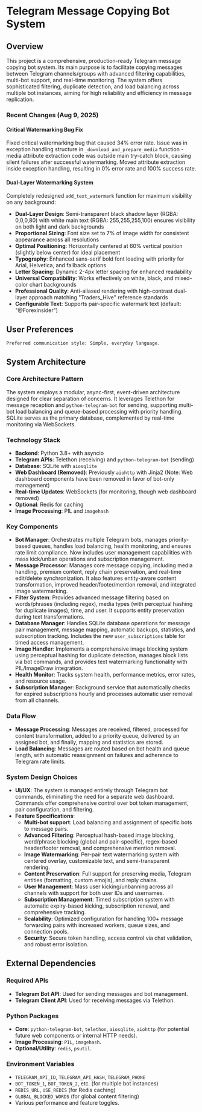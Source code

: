 # Telegram Message Copying Bot System

## Overview
This project is a comprehensive, production-ready Telegram message copying bot system. Its main purpose is to facilitate copying messages between Telegram channels/groups with advanced filtering capabilities, multi-bot support, and real-time monitoring. The system offers sophisticated filtering, duplicate detection, and load balancing across multiple bot instances, aiming for high reliability and efficiency in message replication.

### Recent Changes (Aug 9, 2025)

#### Critical Watermarking Bug Fix
Fixed critical watermarking bug that caused 34% error rate. Issue was in exception handling structure in `_download_and_prepare_media` function - media attribute extraction code was outside main try-catch block, causing silent failures after successful watermarking. Moved attribute extraction inside exception handling, resulting in 0% error rate and 100% success rate.

#### Dual-Layer Watermarking System
Completely redesigned `add_text_watermark` function for maximum visibility on any background:
- **Dual-Layer Design**: Semi-transparent black shadow layer (RGBA: 0,0,0,80) with white main text (RGBA: 255,255,255,100) ensures visibility on both light and dark backgrounds
- **Proportional Sizing**: Font size set to 7% of image width for consistent appearance across all resolutions
- **Optimal Positioning**: Horizontally centered at 60% vertical position (slightly below center) for ideal placement
- **Typography**: Enhanced sans-serif bold font loading with priority for Arial, Helvetica, and fallback options
- **Letter Spacing**: Dynamic 2-4px letter spacing for enhanced readability
- **Universal Compatibility**: Works effectively on white, black, and mixed-color chart backgrounds
- **Professional Quality**: Anti-aliased rendering with high-contrast dual-layer approach matching "Traders_Hive" reference standards
- **Configurable Text**: Supports pair-specific watermark text (default: "@Forexinsider")

## User Preferences
```
Preferred communication style: Simple, everyday language.
```

## System Architecture

### Core Architecture Pattern
The system employs a modular, async-first, event-driven architecture designed for clear separation of concerns. It leverages Telethon for message reception and `python-telegram-bot` for sending, supporting multi-bot load balancing and queue-based processing with priority handling. SQLite serves as the primary database, complemented by real-time monitoring via WebSockets.

### Technology Stack
- **Backend**: Python 3.8+ with asyncio
- **Telegram APIs**: Telethon (receiving) and `python-telegram-bot` (sending)
- **Database**: SQLite with `aiosqlite`
- **Web Dashboard (Removed)**: Previously `aiohttp` with Jinja2 (Note: Web dashboard components have been removed in favor of bot-only management)
- **Real-time Updates**: WebSockets (for monitoring, though web dashboard removed)
- **Optional**: Redis for caching
- **Image Processing**: PIL and `imagehash`

### Key Components
- **Bot Manager**: Orchestrates multiple Telegram bots, manages priority-based queues, handles load balancing, health monitoring, and ensures rate limit compliance. Now includes user management capabilities with mass kick/unban operations and subscription management.
- **Message Processor**: Manages core message copying, including media handling, premium content, reply chain preservation, and real-time edit/delete synchronization. It also features entity-aware content transformation, improved header/footer/mention removal, and integrated image watermarking.
- **Filter System**: Provides advanced message filtering based on words/phrases (including regex), media types (with perceptual hashing for duplicate images), time, and user. It supports entity preservation during text transformations.
- **Database Manager**: Handles SQLite database operations for message pair management, message mapping, automatic backups, statistics, and subscription tracking. Includes the new `user_subscriptions` table for timed access management.
- **Image Handler**: Implements a comprehensive image blocking system using perceptual hashing for duplicate detection, manages block lists via bot commands, and provides text watermarking functionality with PIL/ImageDraw integration.
- **Health Monitor**: Tracks system health, performance metrics, error rates, and resource usage.
- **Subscription Manager**: Background service that automatically checks for expired subscriptions hourly and processes automatic user removal from all channels.

### Data Flow
- **Message Processing**: Messages are received, filtered, processed for content transformation, added to a priority queue, delivered by an assigned bot, and finally, mapping and statistics are stored.
- **Load Balancing**: Messages are routed based on bot health and queue length, with automatic reassignment on failures and adherence to Telegram rate limits.

### System Design Choices
- **UI/UX**: The system is managed entirely through Telegram bot commands, eliminating the need for a separate web dashboard. Commands offer comprehensive control over bot token management, pair configuration, and filtering.
- **Feature Specifications**:
    - **Multi-bot support**: Load balancing and assignment of specific bots to message pairs.
    - **Advanced Filtering**: Perceptual hash-based image blocking, word/phrase blocking (global and pair-specific), regex-based header/footer removal, and comprehensive mention removal.
    - **Image Watermarking**: Per-pair text watermarking system with centered overlay, customizable text, and semi-transparent rendering.
    - **Content Preservation**: Full support for preserving media, Telegram entities (formatting, custom emojis), and reply chains.
    - **User Management**: Mass user kicking/unbanning across all channels with support for both user IDs and usernames.
    - **Subscription Management**: Timed subscription system with automatic expiry-based kicking, subscription renewal, and comprehensive tracking.
    - **Scalability**: Optimized configuration for handling 100+ message forwarding pairs with increased workers, queue sizes, and connection pools.
    - **Security**: Secure token handling, access control via chat validation, and robust error isolation.

## External Dependencies

### Required APIs
- **Telegram Bot API**: Used for sending messages and bot management.
- **Telegram Client API**: Used for receiving messages via Telethon.

### Python Packages
- **Core**: `python-telegram-bot`, `telethon`, `aiosqlite`, `aiohttp` (for potential future web components or internal HTTP needs).
- **Image Processing**: `PIL`, `imagehash`.
- **Optional/Utility**: `redis`, `psutil`.

### Environment Variables
- `TELEGRAM_API_ID`, `TELEGRAM_API_HASH`, `TELEGRAM_PHONE`
- `BOT_TOKEN_1`, `BOT_TOKEN_2`, etc. (for multiple bot instances)
- `REDIS_URL`, `USE_REDIS` (for Redis caching)
- `GLOBAL_BLOCKED_WORDS` (for global content filtering)
- Various performance and feature toggles.